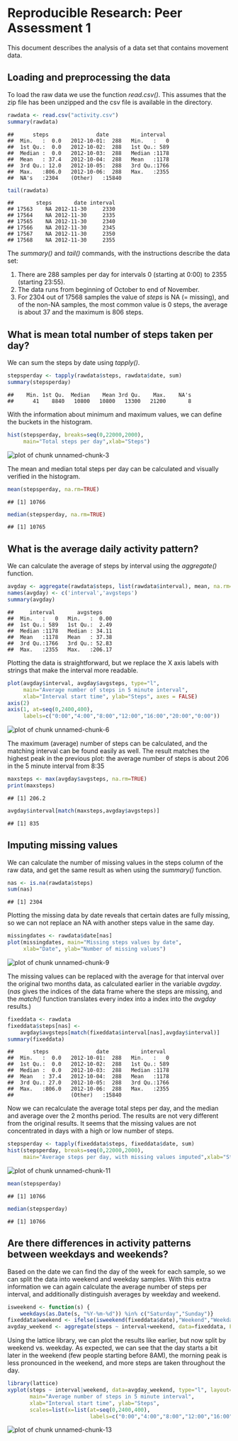 # Reproducible Research: Peer Assessment 1

This document describes the analysis of a data set that contains movement data.  

## Loading and preprocessing the data

To load the raw data we use the function *read.csv()*. This assumes that the zip file has been unzipped and the csv file is available in the directory.


```r
rawdata <- read.csv("activity.csv") 
summary(rawdata)
```

```
##      steps               date          interval   
##  Min.   :  0.0   2012-10-01:  288   Min.   :   0  
##  1st Qu.:  0.0   2012-10-02:  288   1st Qu.: 589  
##  Median :  0.0   2012-10-03:  288   Median :1178  
##  Mean   : 37.4   2012-10-04:  288   Mean   :1178  
##  3rd Qu.: 12.0   2012-10-05:  288   3rd Qu.:1766  
##  Max.   :806.0   2012-10-06:  288   Max.   :2355  
##  NA's   :2304    (Other)   :15840
```

```r
tail(rawdata)
```

```
##       steps       date interval
## 17563    NA 2012-11-30     2330
## 17564    NA 2012-11-30     2335
## 17565    NA 2012-11-30     2340
## 17566    NA 2012-11-30     2345
## 17567    NA 2012-11-30     2350
## 17568    NA 2012-11-30     2355
```

The *summary()* and *tail()* commands, with the instructions describe the data set:  
1) There are 288 samples per day for intervals 0 (starting at 0:00) to 2355 (starting 23:55).  
2) The data runs from beginning of October to end of November.  
3) For 2304 out of 17568 samples the value of *steps* is NA (= missing), and of the non-NA samples, the most common value is 0 steps, the average is about 37 and the maximum is 806 steps.  

## What is mean total number of steps taken per day?

We can sum the steps by date using *tapply()*.

```r
stepsperday <- tapply(rawdata$steps, rawdata$date, sum)
summary(stepsperday)
```

```
##    Min. 1st Qu.  Median    Mean 3rd Qu.    Max.    NA's 
##      41    8840   10800   10800   13300   21200       8
```

With the information about minimum and maximum values, we can define the buckets in the histogram.


```r
hist(stepsperday, breaks=seq(0,22000,2000), 
     main="Total steps per day",xlab="Steps")
```

![plot of chunk unnamed-chunk-3](figure/unnamed-chunk-3.png) 

The mean and median total steps per day can be calculated and visually verified in the histogram.


```r
mean(stepsperday, na.rm=TRUE)
```

```
## [1] 10766
```

```r
median(stepsperday, na.rm=TRUE)
```

```
## [1] 10765
```

## What is the average daily activity pattern?

We can calculate the average of steps by interval using the *aggregate()* function.


```r
avgday <- aggregate(rawdata$steps, list(rawdata$interval), mean, na.rm=TRUE)
names(avgday) <- c('interval','avgsteps')
summary(avgday)
```

```
##     interval       avgsteps     
##  Min.   :   0   Min.   :  0.00  
##  1st Qu.: 589   1st Qu.:  2.49  
##  Median :1178   Median : 34.11  
##  Mean   :1178   Mean   : 37.38  
##  3rd Qu.:1766   3rd Qu.: 52.83  
##  Max.   :2355   Max.   :206.17
```

Plotting the data is straightforward, but we replace the X axis labels with strings that make the interval more readable.


```r
plot(avgday$interval, avgday$avgsteps, type="l", 
     main="Average number of steps in 5 minute interval", 
     xlab="Interval start time", ylab="Steps", axes = FALSE)
axis(2)
axis(1, at=seq(0,2400,400), 
     labels=c("0:00","4:00","8:00","12:00","16:00","20:00","0:00"))
```

![plot of chunk unnamed-chunk-6](figure/unnamed-chunk-6.png) 


The maximum (average) number of steps can be calculated, and the matching interval can be found easily as well. The result matches the highest peak in the previous plot: the average number of steps is about 206 in the 5 minute interval from 8:35



```r
maxsteps <- max(avgday$avgsteps, na.rm=TRUE)
print(maxsteps)
```

```
## [1] 206.2
```

```r
avgday$interval[match(maxsteps,avgday$avgsteps)]
```

```
## [1] 835
```

## Imputing missing values

We can calculate the number of missing values in the steps column of the raw data, and get the same result as when using the *summary()* function.


```r
nas <- is.na(rawdata$steps)
sum(nas)
```

```
## [1] 2304
```

Plotting the missing data by date reveals that certain dates are fully missing, so we can not replace an NA with another steps value in the same day.


```r
missingdates <- rawdata$date[nas]
plot(missingdates, main="Missing steps values by date", 
     xlab="Date", ylab="Number of missing values")
```

![plot of chunk unnamed-chunk-9](figure/unnamed-chunk-9.png) 

The missing values can be replaced with the average for that interval over the original two months data, as calculated earlier in the variable *avgday*. (*nas* gives the indices of the data frame where the steps are missing, and the *match()* function translates every index into a index into the *avgday* results.)


```r
fixeddata <- rawdata
fixeddata$steps[nas] <- 
    avgday$avgsteps[match(fixeddata$interval[nas],avgday$interval)]
summary(fixeddata)
```

```
##      steps               date          interval   
##  Min.   :  0.0   2012-10-01:  288   Min.   :   0  
##  1st Qu.:  0.0   2012-10-02:  288   1st Qu.: 589  
##  Median :  0.0   2012-10-03:  288   Median :1178  
##  Mean   : 37.4   2012-10-04:  288   Mean   :1178  
##  3rd Qu.: 27.0   2012-10-05:  288   3rd Qu.:1766  
##  Max.   :806.0   2012-10-06:  288   Max.   :2355  
##                  (Other)   :15840
```

Now we can recalculate the average total steps per day, and the median and average over the 2 months period. The results are not very different from the original results. It seems that the missing values are not concentrated in days with a high or low number of steps.


```r
stepsperday <- tapply(fixeddata$steps, fixeddata$date, sum)
hist(stepsperday, breaks=seq(0,22000,2000), 
     main="Average steps per day, with missing values imputed",xlab="Steps")
```

![plot of chunk unnamed-chunk-11](figure/unnamed-chunk-11.png) 

```r
mean(stepsperday)
```

```
## [1] 10766
```

```r
median(stepsperday)
```

```
## [1] 10766
```

## Are there differences in activity patterns between weekdays and weekends?

Based on the date we can find the day of the week for each sample, so we can split the data into weekend and weekday samples. With this extra information we can again calculate the average number of steps per interval, and additionally distinguish averages by weekday and weekend.


```r
isweekend <- function(s) {
    weekdays(as.Date(s, "%Y-%m-%d")) %in% c("Saturday","Sunday")}
fixeddata$weekend <- ifelse(isweekend(fixeddata$date),"Weekend","Weekday")
avgday_weekend <- aggregate(steps ~ interval+weekend, data=fixeddata, FUN=mean)
```


Using the lattice library, we can plot the results like earlier, but now split by weekend vs. weekday. As expected, we can see that the day starts a bit later in the weekend (few people starting before 8AM), the morning peak is less pronounced in the weekend, and more steps are taken throughout the day.



```r
library(lattice)
xyplot(steps ~ interval|weekend, data=avgday_weekend, type="l", layout=c(1,2), 
       main="Average number of steps in 5 minute interval", 
       xlab="Interval start time", ylab="Steps", 
       scales=list(x=list(at=seq(0,2400,400), 
                          labels=c("0:00","4:00","8:00","12:00","16:00","20:00","0:00"))))
```

![plot of chunk unnamed-chunk-13](figure/unnamed-chunk-13.png) 
